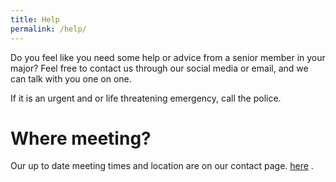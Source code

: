 ```yaml
---
title: Help
permalink: /help/
---
```



Do you feel like you need some help or advice from a senior member in your major? Feel free to contact us through our social media or email, and we can talk with you one on one.

If it is an urgent and or life threatening emergency, call the police. 


# Where meeting?
Our up to date meeting times and location are on our contact page. [here](https://fs-linguistics.github.io/contact/) . 


